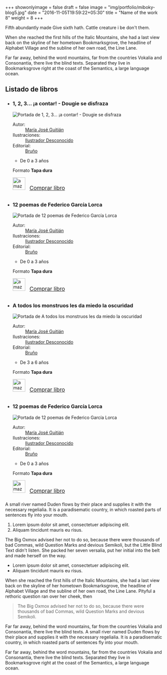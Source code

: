 +++
showonlyimage = false
draft = false
image = "img/portfolio/miboky-blog5.jpg"
date = "2016-11-05T19:59:22+05:30"
title = "Name of the work 8"
weight = 8
+++

Fifth abundantly made Give sixth hath. Cattle creature i be don't them.
<!--more-->

When she reached the first hills of the Italic Mountains, she had a last view back on the skyline of her hometown Bookmarksgrove, the headline of Alphabet Village and the subline of her own road, the Line Lane.
<!--more-->

Far far away, behind the word mountains, far from the countries Vokalia and Consonantia, there live the blind texts. Separated they live in Bookmarksgrove right at the coast of the Semantics, a large language ocean.

<section class="selection">
	<h2>Listado de libros</h2>
	<ul>
		<li class="book">
	    	<h3 class="bookTitle">1, 2, 3... ¡a contar! - Dougie se disfraza</h3>     
	         <div class="book-cover">                      
	    		<img src="https://images-eu.ssl-images-amazon.com/images/I/51lekS1b9lL.jpg" alt="Portada de 1, 2, 3... ¡a contar! - Dougie se disfraza"></div>   
				<div class="bookDataBox">
	                <dl class="bookData">
	                    <dt>Autor:</dt>
	                    <dd><a href="/busqueda/libros?creatorOrPublisher=Autores%3AMar%C3%ADa+Jos%C3%A9+Guiti%C3%A1n">María José Guitián</a>                                    
	                    </dd>
	                    <dt>Ilustraciones:</dt>
	                    <dd>
	                        <a href="/busqueda/libros?creatorOrPublisher=Autores%3AIlustrador+Desconocido">Ilustrador Desconocido</a>                                
	                    </dd>
	                    <dt>Editorial:</dt>
	                    <dd>
	                        <a href="/busqueda/libros?creatorOrPublisher=Editoriales%3ABru%C3%B1o">
	                            Bruño
	                        </a>
	                    </dd>
	                </dl>
	                <div class="filters">                               
				    <ul class="filters horizontal">
				        <li><span class="icon-age3"></span>De 0 a 3 años</li>
				    </ul>
				    <p>Formato <strong>Tapa dura</strong></p>
				     <div style="padding-bottom: 10px">
	                        <img src="/assets/amazon-logo.jpeg" alt="amazon" style="height: 40px; padding-right: 10px">
	                        <a href="https://www.amazon.es/contar-Castellano-Bru%C3%B1o-Dougie-Disfraza/dp/8421684558?SubscriptionId=AKIAJIIJ3YH2A2K7Z5SQ&amp;tag=mibokyes-21&amp;linkCode=xm2&amp;camp=2025&amp;creative=165953&amp;creativeASIN=8421684558" target="_blank" style="font-size: 1.25em">Comprar libro</a>
	                    </div>
	                </div><!--// filters -->
	           </div>
        </li> 
        <li class="book">
	    	<h3 class="bookTitle">12 poemas de Federico García Lorca</h3>     
	         <div class="book-cover">                      
	    		<img src="https://images-eu.ssl-images-amazon.com/images/I/51lFWnL11%2BL.jpg" alt="Portada de 12 poemas de Federico García Lorca"></div>   
				<div class="bookDataBox">
	                <dl class="bookData">
	                    <dt>Autor:</dt>
	                    <dd><a href="/busqueda/libros?creatorOrPublisher=Autores%3AMar%C3%ADa+Jos%C3%A9+Guiti%C3%A1n">María José Guitián</a>                                    
	                    </dd>
	                    <dt>Ilustraciones:</dt>
	                    <dd>
	                        <a href="/busqueda/libros?creatorOrPublisher=Autores%3AIlustrador+Desconocido">Ilustrador Desconocido</a>                                
	                    </dd>
	                    <dt>Editorial:</dt>
	                    <dd>
	                        <a href="/busqueda/libros?creatorOrPublisher=Editoriales%3ABru%C3%B1o">
	                            Bruño
	                        </a>
	                    </dd>
	                </dl>
	                <div class="filters">                               
				    <ul class="filters horizontal">
				        <li><span class="icon-age3"></span>De 0 a 3 años</li>
				    </ul>
				    <p>Formato <strong>Tapa dura</strong></p>
				     <div style="padding-bottom: 10px">
	                        <img src="/assets/amazon-logo.jpeg" alt="amazon" style="height: 40px; padding-right: 10px">
	                        <a href="https://www.amazon.es/contar-Castellano-Bru%C3%B1o-Dougie-Disfraza/dp/8421684558?SubscriptionId=AKIAJIIJ3YH2A2K7Z5SQ&amp;tag=mibokyes-21&amp;linkCode=xm2&amp;camp=2025&amp;creative=165953&amp;creativeASIN=8421684558" target="_blank" style="font-size: 1.25em">Comprar libro</a>
	                    </div>
	                </div><!--// filters -->
	           </div>
        </li> 
        <li class="book">
	    	<h3 class="bookTitle">A todos los monstruos les da miedo la oscuridad</h3>     
	         <div class="book-cover">                      
	    		<img src="https://images-eu.ssl-images-amazon.com/images/I/51Iz2%2BH%2BFkL.jpg" alt="Portada de A todos los monstruos les da miedo la oscuridad">
	    	</div>   
				<div class="bookDataBox">
	                <dl class="bookData">
	                    <dt>Autor:</dt>
	                    <dd><a href="/busqueda/libros?creatorOrPublisher=Autores%3AMar%C3%ADa+Jos%C3%A9+Guiti%C3%A1n">María José Guitián</a>                                    
	                    </dd>
	                    <dt>Ilustraciones:</dt>
	                    <dd>
	                        <a href="/busqueda/libros?creatorOrPublisher=Autores%3AIlustrador+Desconocido">Ilustrador Desconocido</a>                                
	                    </dd>
	                    <dt>Editorial:</dt>
	                    <dd>
	                        <a href="/busqueda/libros?creatorOrPublisher=Editoriales%3ABru%C3%B1o">
	                            Bruño
	                        </a>
	                    </dd>
	                </dl>
	                <div class="filters">                               
				    <ul class="filters horizontal">
				        <li><span class="icon-age6"></span>De 3 a 6 años</li>
				    </ul>
				    <p>Formato <strong>Tapa dura</strong></p>
				     <div style="padding-bottom: 10px">
	                        <img src="/assets/amazon-logo.jpeg" alt="amazon" style="height: 40px; padding-right: 10px">
	                        <a href="https://www.amazon.es/contar-Castellano-Bru%C3%B1o-Dougie-Disfraza/dp/8421684558?SubscriptionId=AKIAJIIJ3YH2A2K7Z5SQ&amp;tag=mibokyes-21&amp;linkCode=xm2&amp;camp=2025&amp;creative=165953&amp;creativeASIN=8421684558" target="_blank" style="font-size: 1.25em">Comprar libro</a>
	                    </div>
	                </div><!--// filters -->
	           </div>
        </li> 
		<li class="book">
	    	<h3 class="bookTitle">12 poemas de Federico García Lorca</h3>     
	         <div class="book-cover">                      
	    		<img src="https://images-eu.ssl-images-amazon.com/images/I/51lFWnL11%2BL.jpg" alt="Portada de 12 poemas de Federico García Lorca"></div>   
				<div class="bookDataBox">
	                <dl class="bookData">
	                    <dt>Autor:</dt>
	                    <dd><a href="/busqueda/libros?creatorOrPublisher=Autores%3AMar%C3%ADa+Jos%C3%A9+Guiti%C3%A1n">María José Guitián</a>                                    
	                    </dd>
	                    <dt>Ilustraciones:</dt>
	                    <dd>
	                        <a href="/busqueda/libros?creatorOrPublisher=Autores%3AIlustrador+Desconocido">Ilustrador Desconocido</a>                                
	                    </dd>
	                    <dt>Editorial:</dt>
	                    <dd>
	                        <a href="/busqueda/libros?creatorOrPublisher=Editoriales%3ABru%C3%B1o">
	                            Bruño
	                        </a>
	                    </dd>
	                </dl>
	                <div class="filters">                               
				    <ul class="filters horizontal">
				        <li><span class="icon-age3"></span>De 0 a 3 años</li>
				    </ul>
				    <p>Formato <strong>Tapa dura</strong></p>
				     <div style="padding-bottom: 10px">
	                        <img src="/assets/amazon-logo.jpeg" alt="amazon" style="height: 40px; padding-right: 10px">
	                        <a href="https://www.amazon.es/contar-Castellano-Bru%C3%B1o-Dougie-Disfraza/dp/8421684558?SubscriptionId=AKIAJIIJ3YH2A2K7Z5SQ&amp;tag=mibokyes-21&amp;linkCode=xm2&amp;camp=2025&amp;creative=165953&amp;creativeASIN=8421684558" target="_blank" style="font-size: 1.25em">Comprar libro</a>
	                    </div>
	                </div><!--// filters -->
	           </div>
        </li> 
    </ul>
</section>

A small river named Duden flows by their place and supplies it with the necessary regelialia. It is a paradisematic country, in which roasted parts of sentences fly into your mouth.

1. Lorem ipsum dolor sit amet, consectetuer adipiscing elit.
2. Aliquam tincidunt mauris eu risus.


The Big Oxmox advised her not to do so, because there were thousands of bad Commas, wild Question Marks and devious Semikoli, but the Little Blind Text didn't listen. She packed her seven versalia, put her initial into the belt and made herself on the way.

* Lorem ipsum dolor sit amet, consectetuer adipiscing elit.
* Aliquam tincidunt mauris eu risus.

When she reached the first hills of the Italic Mountains, she had a last view back on the skyline of her hometown Bookmarksgrove, the headline of Alphabet Village and the subline of her own road, the Line Lane. Pityful a rethoric question ran over her cheek, then  

> The Big Oxmox advised her not to do so, because there were thousands of bad Commas, wild Question Marks and devious Semikoli.

Far far away, behind the word mountains, far from the countries Vokalia and Consonantia, there live the blind texts. A small river named Duden flows by their place and supplies it with the necessary regelialia. It is a paradisematic country, in which roasted parts of sentences fly into your mouth.


Far far away, behind the word mountains, far from the countries Vokalia and Consonantia, there live the blind texts. Separated they live in Bookmarksgrove right at the coast of the Semantics, a large language ocean.
